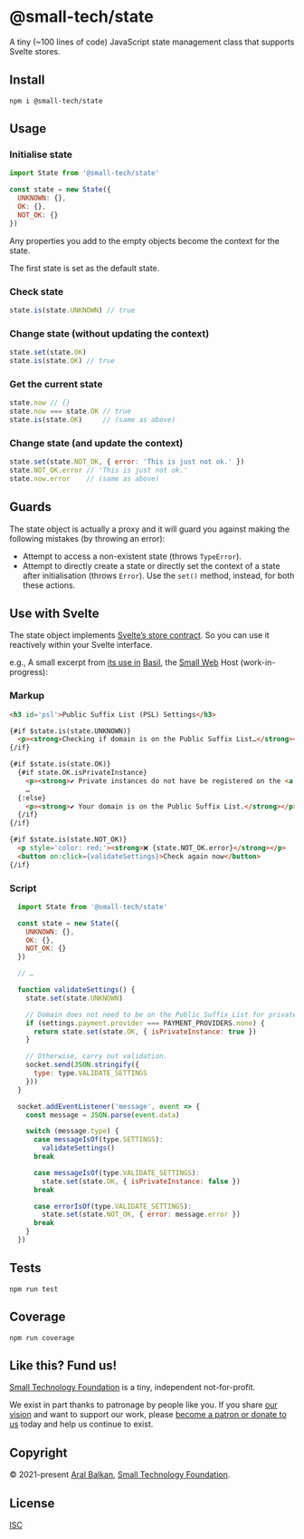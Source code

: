 # @small-tech/state

A tiny (~100 lines of code) JavaScript state management class that supports Svelte stores.

## Install

```shell
npm i @small-tech/state
```

## Usage

### Initialise state

```js
import State from '@small-tech/state'

const state = new State({
  UNKNOWN: {},
  OK: {},
  NOT_OK: {}
})
```

Any properties you add to the empty objects become the context for the state.

The first state is set as the default state.

### Check state

```js
state.is(state.UNKNOWN) // true
```

### Change state (without updating the context)

```js
state.set(state.OK)
state.is(state.OK) // true
```

### Get the current state

```js
state.now // {}
state.now === state.OK // true
state.is(state.OK)     // (same as above)
```

### Change state (and update the context)

```js
state.set(state.NOT_OK, { error: 'This is just not ok.' })
state.NOT_OK.error // 'This is just not ok.'
state.now.error    // (same as above)
```

## Guards

The state object is actually a proxy and it will guard you against making the following mistakes (by throwing an error):

  - Attempt to access a non-existent state (throws `TypeError`).
  - Attempt to directly create a state or directly set the context of a state after initialisation (throws `Error`). Use the `set()` method, instead, for both these actions.

## Use with Svelte

The state object implements [Svelte’s store contract](https://svelte.dev/docs#Store_contract). So you can use it reactively within your Svelte interface.

e.g., A small excerpt from [its use in](https://github.com/small-tech/basil/blob/stripe/.kit/src/lib/admin/PSL.svelte) [Basil](https://github.com/small-tech/basil), the [Small Web](https://ar.al/2020/08/07/what-is-the-small-web/) Host (work-in-progress):

### Markup

```html
<h3 id='psl'>Public Suffix List (PSL) Settings</h3>

{#if $state.is(state.UNKNOWN)}
  <p><strong>Checking if domain is on the Public Suffix List…</strong></p>
{/if}

{#if $state.is(state.OK)}
  {#if state.OK.isPrivateInstance}
    <p><strong>✔️ Private instances do not have be registered on the <a href='https://publicsuffix.org'>Public Suffix List</a>.</strong></p>
    …
  {:else}
    <p><strong>✔️ Your domain is on the Public Suffix List.</strong></p>
  {/if}
{/if}

{#if $state.is(state.NOT_OK)}
  <p style='color: red;'><strong>❌️ {state.NOT_OK.error}</strong></p>
  <button on:click={validateSettings}>Check again now</button>
{/if}
```

### Script

```js
  import State from '@small-tech/state'

  const state = new State({
    UNKNOWN: {},
    OK: {},
    NOT_OK: {}
  })

  // …

  function validateSettings() {
    state.set(state.UNKNOWN)

    // Domain does not need to be on the Public Suffix List for private instances.
    if (settings.payment.provider === PAYMENT_PROVIDERS.none) {
      return state.set(state.OK, { isPrivateInstance: true })
    }

    // Otherwise, carry out validation.
    socket.send(JSON.stringify({
      type: type.VALIDATE_SETTINGS
    }))
  }

  socket.addEventListener('message', event => {
    const message = JSON.parse(event.data)

    switch (message.type) {
      case messageIsOf(type.SETTINGS):
        validateSettings()
      break

      case messageIsOf(type.VALIDATE_SETTINGS):
        state.set(state.OK, { isPrivateInstance: false })
      break

      case errorIsOf(type.VALIDATE_SETTINGS):
        state.set(state.NOT_OK, { error: message.error })
      break
    }
  })
```

## Tests

```shell
npm run test
```

## Coverage

```shell
npm run coverage
```

## Like this? Fund us!

[Small Technology Foundation](https://small-tech.org) is a tiny, independent not-for-profit.

We exist in part thanks to patronage by people like you. If you share [our vision](https://small-tech.org/about/#small-technology) and want to support our work, please [become a patron or donate to us](https://small-tech.org/fund-us) today and help us continue to exist.

## Copyright

&copy; 2021-present [Aral Balkan](https://ar.al), [Small Technology Foundation](https://small-tech.org).

## License

[ISC](https://opensource.org/licenses/ISC)

